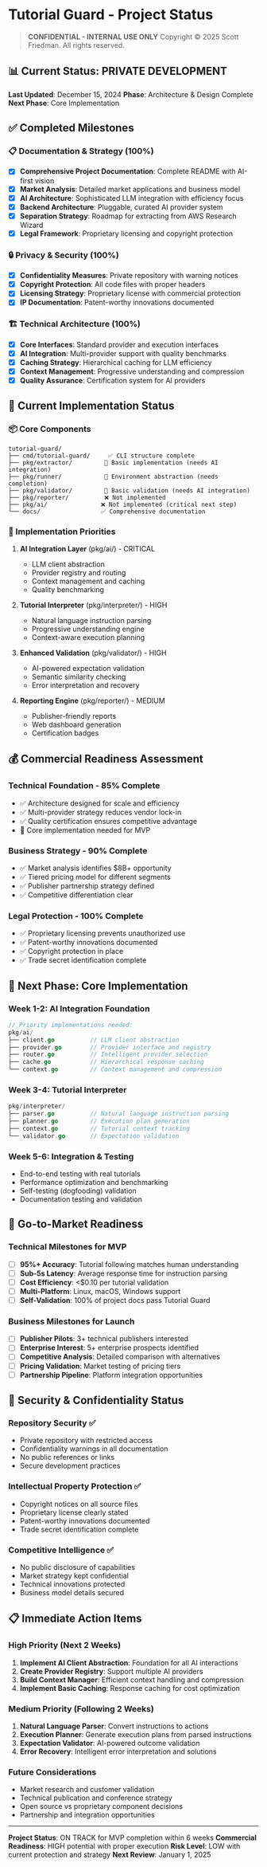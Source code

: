 # Tutorial Guard - Project Status

> **CONFIDENTIAL - INTERNAL USE ONLY**
> Copyright © 2025 Scott Friedman. All rights reserved.

## 📊 Current Status: **PRIVATE DEVELOPMENT**

**Last Updated**: December 15, 2024
**Phase**: Architecture & Design Complete
**Next Phase**: Core Implementation

## ✅ Completed Milestones

### **📋 Documentation & Strategy (100%)**
- [x] **Comprehensive Project Documentation**: Complete README with AI-first vision
- [x] **Market Analysis**: Detailed market applications and business model
- [x] **AI Architecture**: Sophisticated LLM integration with efficiency focus
- [x] **Backend Architecture**: Pluggable, curated AI provider system
- [x] **Separation Strategy**: Roadmap for extracting from AWS Research Wizard
- [x] **Legal Framework**: Proprietary licensing and copyright protection

### **🔒 Privacy & Security (100%)**
- [x] **Confidentiality Measures**: Private repository with warning notices
- [x] **Copyright Protection**: All code files with proper headers
- [x] **Licensing Strategy**: Proprietary license with commercial protection
- [x] **IP Documentation**: Patent-worthy innovations documented

### **🏗️ Technical Architecture (100%)**
- [x] **Core Interfaces**: Standard provider and execution interfaces
- [x] **AI Integration**: Multi-provider support with quality benchmarks
- [x] **Caching Strategy**: Hierarchical caching for LLM efficiency
- [x] **Context Management**: Progressive understanding and compression
- [x] **Quality Assurance**: Certification system for AI providers

## 🚧 Current Implementation Status

### **📦 Core Components**
```
tutorial-guard/
├── cmd/tutorial-guard/     ✅ CLI structure complete
├── pkg/extractor/         🔄 Basic implementation (needs AI integration)
├── pkg/runner/            🔄 Environment abstraction (needs completion)
├── pkg/validator/         🔄 Basic validation (needs AI integration)
├── pkg/reporter/          ❌ Not implemented
├── pkg/ai/               ❌ Not implemented (critical next step)
└── docs/                 ✅ Comprehensive documentation
```

### **🎯 Implementation Priorities**
1. **AI Integration Layer** (pkg/ai/) - CRITICAL
   - LLM client abstraction
   - Provider registry and routing
   - Context management and caching
   - Quality benchmarking

2. **Tutorial Interpreter** (pkg/interpreter/) - HIGH
   - Natural language instruction parsing
   - Progressive understanding engine
   - Context-aware execution planning

3. **Enhanced Validation** (pkg/validator/) - HIGH
   - AI-powered expectation validation
   - Semantic similarity checking
   - Error interpretation and recovery

4. **Reporting Engine** (pkg/reporter/) - MEDIUM
   - Publisher-friendly reports
   - Web dashboard generation
   - Certification badges

## 💰 Commercial Readiness Assessment

### **Technical Foundation** - 85% Complete
- ✅ Architecture designed for scale and efficiency
- ✅ Multi-provider strategy reduces vendor lock-in
- ✅ Quality certification ensures competitive advantage
- 🔄 Core implementation needed for MVP

### **Business Strategy** - 90% Complete
- ✅ Market analysis identifies $8B+ opportunity
- ✅ Tiered pricing model for different segments
- ✅ Publisher partnership strategy defined
- ✅ Competitive differentiation clear

### **Legal Protection** - 100% Complete
- ✅ Proprietary licensing prevents unauthorized use
- ✅ Patent-worthy innovations documented
- ✅ Copyright protection in place
- ✅ Trade secret identification complete

## 🎯 Next Phase: Core Implementation

### **Week 1-2: AI Integration Foundation**
```go
// Priority implementations needed:
pkg/ai/
├── client.go          // LLM client abstraction
├── provider.go        // Provider interface and registry
├── router.go          // Intelligent provider selection
├── cache.go           // Hierarchical response caching
└── context.go         // Context management and compression
```

### **Week 3-4: Tutorial Interpreter**
```go
pkg/interpreter/
├── parser.go          // Natural language instruction parsing
├── planner.go         // Execution plan generation
├── context.go         // Tutorial context tracking
└── validator.go       // Expectation validation
```

### **Week 5-6: Integration & Testing**
- End-to-end testing with real tutorials
- Performance optimization and benchmarking
- Self-testing (dogfooding) validation
- Documentation testing and validation

## 🚀 Go-to-Market Readiness

### **Technical Milestones for MVP**
- [ ] **95%+ Accuracy**: Tutorial following matches human understanding
- [ ] **Sub-5s Latency**: Average response time for instruction parsing
- [ ] **Cost Efficiency**: <$0.10 per tutorial validation
- [ ] **Multi-Platform**: Linux, macOS, Windows support
- [ ] **Self-Validation**: 100% of project docs pass Tutorial Guard

### **Business Milestones for Launch**
- [ ] **Publisher Pilots**: 3+ technical publishers interested
- [ ] **Enterprise Interest**: 5+ enterprise prospects identified
- [ ] **Competitive Analysis**: Detailed comparison with alternatives
- [ ] **Pricing Validation**: Market testing of pricing tiers
- [ ] **Partnership Pipeline**: Platform integration opportunities

## 🔐 Security & Confidentiality Status

### **Repository Security** ✅
- Private repository with restricted access
- Confidentiality warnings in all documentation
- No public references or links
- Secure development practices

### **Intellectual Property Protection** ✅
- Copyright notices on all source files
- Proprietary license clearly stated
- Patent-worthy innovations documented
- Trade secret identification complete

### **Competitive Intelligence** ✅
- No public disclosure of capabilities
- Market strategy kept confidential
- Technical innovations protected
- Business model details secured

## 📋 Immediate Action Items

### **High Priority** (Next 2 Weeks)
1. **Implement AI Client Abstraction**: Foundation for all AI interactions
2. **Create Provider Registry**: Support multiple AI providers
3. **Build Context Manager**: Efficient context handling and compression
4. **Implement Basic Caching**: Response caching for cost optimization

### **Medium Priority** (Following 2 Weeks)
1. **Natural Language Parser**: Convert instructions to actions
2. **Execution Planner**: Generate execution plans from parsed instructions
3. **Expectation Validator**: AI-powered outcome validation
4. **Error Recovery**: Intelligent error interpretation and solutions

### **Future Considerations**
- Market research and customer validation
- Technical publication and conference strategy
- Open source vs proprietary component decisions
- Partnership and integration opportunities

---

**Project Status**: ON TRACK for MVP completion within 6 weeks
**Commercial Readiness**: HIGH potential with proper execution
**Risk Level**: LOW with current protection and strategy
**Next Review**: January 1, 2025

